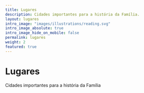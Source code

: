```yaml
---
title: Lugares
description: Cidades importantes para a história da Família.
layout: lugares
intro_image: "images/illustrations/reading.svg"
intro_image_absolute: true
intro_image_hide_on_mobile: false
permalink: lugares
weight: 2
featured: true
---
```


# Lugares
Cidades importantes para a história da Família
